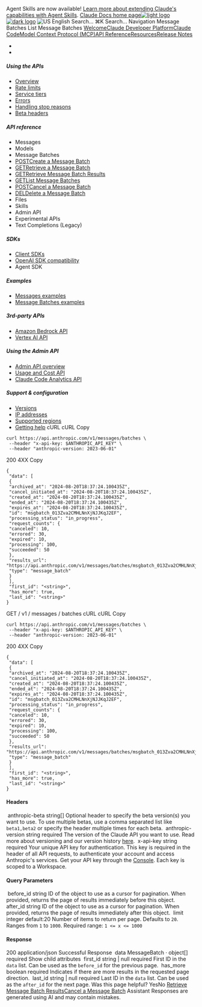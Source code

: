 Agent Skills are now available! [Learn more about extending Claude's capabilities with Agent Skills](/en/docs/agents-and-tools/agent-skills/overview).
[Claude Docs home page![light logo](https://mintcdn.com/anthropic-claude-docs/DcI2Ybid7ZEnFaf0/logo/light.svg?fit=max&auto=format&n=DcI2Ybid7ZEnFaf0&q=85&s=c877c45432515ee69194cb19e9f983a2)![dark logo](https://mintcdn.com/anthropic-claude-docs/DcI2Ybid7ZEnFaf0/logo/dark.svg?fit=max&auto=format&n=DcI2Ybid7ZEnFaf0&q=85&s=f5bb877be0cb3cba86cf6d7c88185216)](/)
![US](https://d3gk2c5xim1je2.cloudfront.net/flags/US.svg)
English
Search...
⌘K
Search...
Navigation
Message Batches
List Message Batches
[Welcome](/en/home)[Claude Developer Platform](/en/docs/intro)[Claude Code](/en/docs/claude-code/overview)[Model Context Protocol (MCP)](/en/docs/mcp)[API Reference](/en/api/messages)[Resources](/en/resources/overview)[Release Notes](/en/release-notes/overview)
* [](/en/docs/intro)
* [](/en/api/overview)
##### Using the APIs
 * [Overview](/en/api/overview)
 * [Rate limits](/en/api/rate-limits)
 * [Service tiers](/en/api/service-tiers)
 * [Errors](/en/api/errors)
 * [Handling stop reasons](/en/api/handling-stop-reasons)
 * [Beta headers](/en/api/beta-headers)
##### API reference
 * Messages
 * Models
 * Message Batches
 * [POSTCreate a Message Batch](/en/api/creating-message-batches)
 * [GETRetrieve a Message Batch](/en/api/retrieving-message-batches)
 * [GETRetrieve Message Batch Results](/en/api/retrieving-message-batch-results)
 * [GETList Message Batches](/en/api/listing-message-batches)
 * [POSTCancel a Message Batch](/en/api/canceling-message-batches)
 * [DELDelete a Message Batch](/en/api/deleting-message-batches)
 * Files
 * Skills
 * Admin API
 * Experimental APIs
 * Text Completions (Legacy)
##### SDKs
 * [Client SDKs](/en/api/client-sdks)
 * [OpenAI SDK compatibility](/en/api/openai-sdk)
 * Agent SDK
##### Examples
 * [Messages examples](/en/api/messages-examples)
 * [Message Batches examples](/en/api/messages-batch-examples)
##### 3rd-party APIs
 * [Amazon Bedrock API](/en/api/claude-on-amazon-bedrock)
 * [Vertex AI API](/en/api/claude-on-vertex-ai)
##### Using the Admin API
 * [Admin API overview](/en/api/administration-api)
 * [Usage and Cost API](/en/api/usage-cost-api)
 * [Claude Code Analytics API](/en/api/claude-code-analytics-api)
##### Support & configuration
 * [Versions](/en/api/versioning)
 * [IP addresses](/en/api/ip-addresses)
 * [Supported regions](/en/api/supported-regions)
 * [Getting help](/en/api/getting-help)
cURL
cURL
Copy
```
curl https://api.anthropic.com/v1/messages/batches \
 --header "x-api-key: $ANTHROPIC_API_KEY" \
 --header "anthropic-version: 2023-06-01"
```
200
4XX
Copy
```
{
 "data": [
 {
 "archived_at": "2024-08-20T18:37:24.100435Z",
 "cancel_initiated_at": "2024-08-20T18:37:24.100435Z",
 "created_at": "2024-08-20T18:37:24.100435Z",
 "ended_at": "2024-08-20T18:37:24.100435Z",
 "expires_at": "2024-08-20T18:37:24.100435Z",
 "id": "msgbatch_013Zva2CMHLNnXjNJJKqJ2EF",
 "processing_status": "in_progress",
 "request_counts": {
 "canceled": 10,
 "errored": 30,
 "expired": 10,
 "processing": 100,
 "succeeded": 50
 },
 "results_url": "https://api.anthropic.com/v1/messages/batches/msgbatch_013Zva2CMHLNnXjNJJKqJ2EF/results",
 "type": "message_batch"
 }
 ],
 "first_id": "<string>",
 "has_more": true,
 "last_id": "<string>"
}
```
GET
/
v1
/
messages
/
batches
cURL
cURL
Copy
```
curl https://api.anthropic.com/v1/messages/batches \
 --header "x-api-key: $ANTHROPIC_API_KEY" \
 --header "anthropic-version: 2023-06-01"
```
200
4XX
Copy
```
{
 "data": [
 {
 "archived_at": "2024-08-20T18:37:24.100435Z",
 "cancel_initiated_at": "2024-08-20T18:37:24.100435Z",
 "created_at": "2024-08-20T18:37:24.100435Z",
 "ended_at": "2024-08-20T18:37:24.100435Z",
 "expires_at": "2024-08-20T18:37:24.100435Z",
 "id": "msgbatch_013Zva2CMHLNnXjNJJKqJ2EF",
 "processing_status": "in_progress",
 "request_counts": {
 "canceled": 10,
 "errored": 30,
 "expired": 10,
 "processing": 100,
 "succeeded": 50
 },
 "results_url": "https://api.anthropic.com/v1/messages/batches/msgbatch_013Zva2CMHLNnXjNJJKqJ2EF/results",
 "type": "message_batch"
 }
 ],
 "first_id": "<string>",
 "has_more": true,
 "last_id": "<string>"
}
```
#### Headers
[​](#parameter-anthropic-beta)
anthropic-beta
string[]
Optional header to specify the beta version(s) you want to use.
To use multiple betas, use a comma separated list like `beta1,beta2` or specify the header multiple times for each beta.
[​](#parameter-anthropic-version)
anthropic-version
string
required
The version of the Claude API you want to use.
Read more about versioning and our version history [here](https://docs.claude.com/en/api/versioning).
[​](#parameter-x-api-key)
x-api-key
string
required
Your unique API key for authentication.
This key is required in the header of all API requests, to authenticate your account and access Anthropic's services. Get your API key through the [Console](https://console.anthropic.com/settings/keys). Each key is scoped to a Workspace.
#### Query Parameters
[​](#parameter-before-id)
before_id
string
ID of the object to use as a cursor for pagination. When provided, returns the page of results immediately before this object.
[​](#parameter-after-id)
after_id
string
ID of the object to use as a cursor for pagination. When provided, returns the page of results immediately after this object.
[​](#parameter-limit)
limit
integer
default:20
Number of items to return per page.
Defaults to `20`. Ranges from `1` to `1000`.
Required range: `1 <= x <= 1000`
#### Response
200
application/json
Successful Response
[​](#response-data)
data
MessageBatch · object[]
required
Show child attributes
[​](#response-first-id)
first_id
string | null
required
First ID in the `data` list. Can be used as the `before_id` for the previous page.
[​](#response-has-more)
has_more
boolean
required
Indicates if there are more results in the requested page direction.
[​](#response-last-id)
last_id
string | null
required
Last ID in the `data` list. Can be used as the `after_id` for the next page.
Was this page helpful?
YesNo
[Retrieve Message Batch Results](/en/api/retrieving-message-batch-results)[Cancel a Message Batch](/en/api/canceling-message-batches)
Assistant
Responses are generated using AI and may contain mistakes.